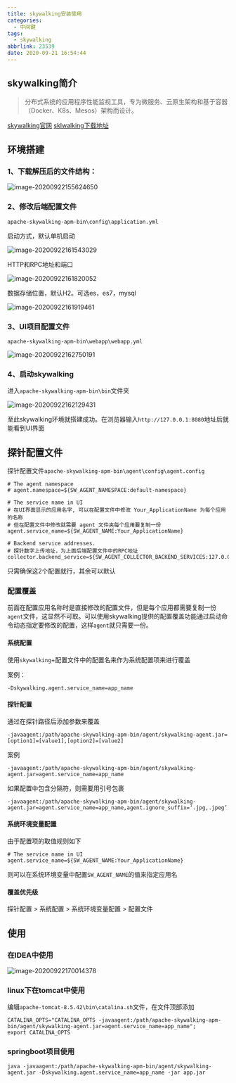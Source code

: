 ```yaml
---
title: skywalking安装使用
categories:
  - 中间键
tags:
  - skywalking
abbrlink: 23539
date: 2020-09-21 16:54:44
---
```


## skywalking简介

> 分布式系统的应用程序性能监视工具，专为微服务、云原生架构和基于容器（Docker、K8s、Mesos）架构而设计。

[skywalking官网](http://skywalking.apache.org/zh/)     [sklwalking下载地址](http://skywalking.apache.org/zh/downloads/)

## 环境搭建

###  1、下载解压后的文件结构：

![image-20200922155624650](../images/image-20200922155624650.png)

### 2、修改后端配置文件

`apache-skywalking-apm-bin\config\application.yml`

启动方式，默认单机启动

![image-20200922161543029](../images/image-20200922161543029.png)

HTTP和RPC地址和端口

![image-20200922161820052](../images/image-20200922161820052.png)

数据存储位置，默认H2。可选es，es7，mysql

![image-20200922161919461](../images/image-20200922161919461.png)

### 3、UI项目配置文件

`apache-skywalking-apm-bin\webapp\webapp.yml`

![image-20200922162750191](../images/image-20200922162750191.png)

### 4、启动skywalking

进入`apache-skywalking-apm-bin\bin`文件夹

![image-20200922162129431](../images/image-20200922162129431.png)

至此skywalking环境就搭建成功。在浏览器输入`http://127.0.0.1:8080`地址后就能看到UI界面



## 探针配置文件

探针配置文件`apache-skywalking-apm-bin\agent\config\agent.config`

```
# The agent namespace
# agent.namespace=${SW_AGENT_NAMESPACE:default-namespace}

# The service name in UI
# 在UI界面显示的应用名字, 可以在配置文件中修改 Your_ApplicationName 为每个应用的名称
# 但在配置文件中修改就需要 agent 文件夹每个应用要复制一份
agent.service_name=${SW_AGENT_NAME:Your_ApplicationName}

# Backend service addresses.
# 探针数字上传地址，为上面后端配置文件中的RPC地址
collector.backend_service=${SW_AGENT_COLLECTOR_BACKEND_SERVICES:127.0.0.1:11800}
```

只需确保这2个配置就行，其余可以默认

### 配置覆盖

前面在配置应用名称时是直接修改的配置文件，但是每个应用都需要复制一份`agent`文件，这显然不可取。可以使用skywalking提供的配置覆盖功能通过启动命令动态指定要修改的配置，这样`agent`就只需要一份。

#### 系统配置

使用`skywalking`+配置文件中的配置名来作为系统配置项来进行覆盖

案例：

```
-Dskywalking.agent.service_name=app_name
```

#### 探针配置

通过在探针路径后添加参数来覆盖

```
-javaagent:/path/apache-skywalking-apm-bin/agent/skywalking-agent.jar=[option1]=[value1],[option2]=[value2]
```

案例

```
-javaagent:/path/apache-skywalking-apm-bin/agent/skywalking-agent.jar=agent.service_name=app_name
```

如果配置中包含分隔符，则需要用引号包裹

```
-javaagent:/path/apache-skywalking-apm-bin/agent/skywalking-agent.jar=agent.service_name=app_name,agent.ignore_suffix=‘.jpg,.jpeg’
```

#### 系统环境变量配置

由于配置项的取值规则如下

```
# The service name in UI
agent.service_name=${SW_AGENT_NAME:Your_ApplicationName}
```

则可以在系统环境变量中配置`SW_AGENT_NAME`的值来指定应用名

#### 覆盖优先级

探针配置 > 系统配置 > 系统环境变量配置 > 配置文件

## 使用

### 在IDEA中使用

![image-20200922170014378](../images/image-20200922170014378.png)

### linux下在tomcat中使用

编辑`apache-tomcat-8.5.42\bin\catalina.sh`文件，在文件顶部添加

```
CATALINA_OPTS="CATALINA_OPTS -javaagent:/path/apache-skywalking-apm-bin/agent/skywalking-agent.jar=agent.service_name=app_name";
export CATALINA_OPTS
```

### springboot项目使用

```
java -javaagent:/path/apache-skywalking-apm-bin/agent/skywalking-agent.jar -Dskywalking.agent.service_name=app_name -jar app.jar
```

